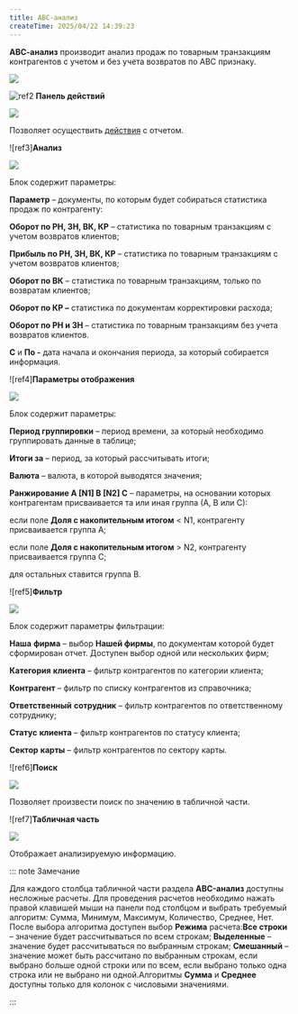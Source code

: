 ```yaml
---
title: ABC-анализ
createTime: 2025/04/22 14:39:23
---
```

**АВС-анализ** производит анализ продаж по товарным транзакциям контрагентов с учетом и без учета возвратов по АВС признаку.

![](Aspose.Words.83ab1c44-6b28-430a-a5f2-4d9e6ba1abd4.354.png)

![ref2](Aspose.Words.83ab1c44-6b28-430a-a5f2-4d9e6ba1abd4.004.png) **Панель действий**

![](Aspose.Words.83ab1c44-6b28-430a-a5f2-4d9e6ba1abd4.355.png)

Позволяет осуществить [действия](#92d51acc-5cfe-4a78-9e64-98100228adf7) с отчетом.

![ref3]**Анализ**

![](Aspose.Words.83ab1c44-6b28-430a-a5f2-4d9e6ba1abd4.356.png)

Блок содержит параметры:

**Параметр** – документы, по которым будет собираться статистика продаж по контрагенту:

**Оборот по РН, ЗН, ВК, КР** – статистика по товарным транзакциям с учетом возвратов клиентов;

**Прибыль по РН, ЗН, ВК, КР** – статистика по товарным транзакциям с учетом возвратов клиентов;

**Оборот по ВК** – статистика по товарным транзакциям, только по возвратам клиентов;

**Оборот по КР –** статистика по документам корректировки расхода;

**Оборот по РН и ЗН** – статистика по товарным транзакциям без учета возвратов клиентов.

**С** и **По -** дата начала и окончания периода, за который собирается информация.

![ref4]**Параметры отображения**

![](Aspose.Words.83ab1c44-6b28-430a-a5f2-4d9e6ba1abd4.357.png)

Блок содержит параметры:

**Период группировки** – период времени, за который необходимо группировать данные в таблице;

**Итоги за** – период, за который рассчитывать итоги;

**Валюта** – валюта, в которой выводятся значения;

**Ранжирование A [N1] B [N2] C** – параметры, на основании которых контрагентам присваивается та или иная группа (А, В или С):

если поле **Доля с накопительным итогом** < N1, контрагенту присваивается группа А;

если поле **Доля с накопительным итогом** > N2, контрагенту присваивается группа C;

для остальных ставится группа В.

![ref5]**Фильтр**

![](Aspose.Words.83ab1c44-6b28-430a-a5f2-4d9e6ba1abd4.358.png)

Блок содержит параметры фильтрации:

**Наша** **фирма** – выбор **Нашей фирмы**, по документам которой будет сформирован отчет. Доступен выбор одной или нескольких фирм;

**Категория** **клиента** – фильтр контрагентов по категории клиента;

**Контрагент** – фильтр по списку контрагентов из справочника;

**Ответственный** **сотрудник** – фильтр контрагентов по ответственному сотруднику;

**Статус** **клиента** – фильтр контрагентов по статусу клиента;

**Сектор** **карты** – фильтр контрагентов по сектору карты.

![ref6]**Поиск**

![](Aspose.Words.83ab1c44-6b28-430a-a5f2-4d9e6ba1abd4.359.png)

Позволяет произвести поиск по значению в табличной части.

![ref7]**Табличная часть**

![](Aspose.Words.83ab1c44-6b28-430a-a5f2-4d9e6ba1abd4.360.png)

Отображает анализируемую информацию.

::: note Замечание

Для каждого столбца табличной части раздела **ABC-анализ** доступны несложные расчеты. Для проведения расчетов необходимо нажать правой клавишей мыши на панели под столбцом и выбрать требуемый алгоритм: Сумма, Минимум, Максимум, Количество, Среднее, Нет. После выбора алгоритма доступен выбор **Режима** расчета:**Все строки** – значение будет рассчитываться по всем строкам;
**Выделенные** – значение будет рассчитываться по выбранным строкам;
**Смешанный** – значение может быть рассчитано по выбранным строкам, если выбрано больше одной строки или по всем, если выбрано только одна строка или не выбрано ни одной.Алгоритмы **Сумма** и **Среднее** доступны только для колонок с числовыми значениями.

:::